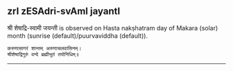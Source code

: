 ## zrI zESAdri-svAmI jayantI
श्री शेषाद्रि-स्वामी जयन्ती is observed on Hasta nakṣhatram day of Makara (solar) month (sunrise (default)/puurvaviddha (default)).



```
करुणासागरं शान्तम् अरुणाचलवासिनम्।
श्रीशेषाद्रिगुरुं वन्दे ब्रह्मीभूतं तपोनिधिम्॥
```

---

